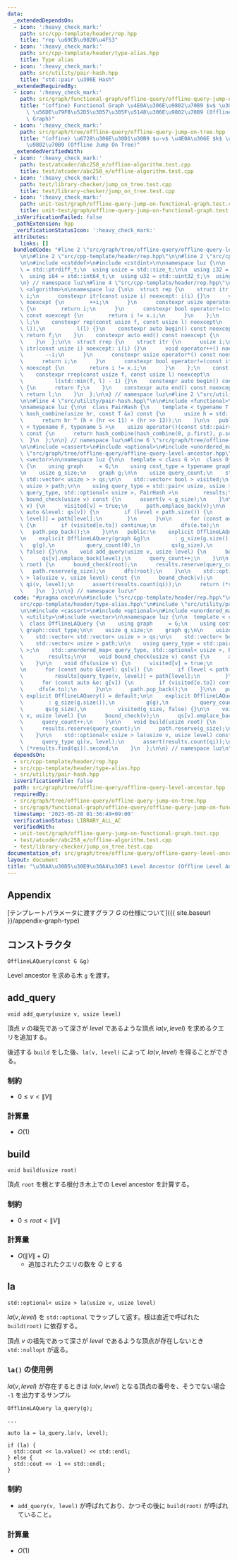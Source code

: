 ```yaml
---
data:
  _extendedDependsOn:
  - icon: ':heavy_check_mark:'
    path: src/cpp-template/header/rep.hpp
    title: "rep \u69CB\u9020\u4F53"
  - icon: ':heavy_check_mark:'
    path: src/cpp-template/header/type-alias.hpp
    title: Type alias
  - icon: ':heavy_check_mark:'
    path: src/utility/pair-hash.hpp
    title: "std::pair \u306E Hash"
  _extendedRequiredBy:
  - icon: ':heavy_check_mark:'
    path: src/graph/functional-graph/offline-query/offline-query-jump-on-functional-graph.hpp
    title: "(offine) Functional Graph \u4E0A\u306E\u9802\u70B9 $v$ \u304B\u3089 $k$\
      \ \u56DE\u79FB\u52D5\u3057\u305F\u5148\u306E\u9802\u70B9 (Offline Jump On Functional\
      \ Graph)"
  - icon: ':heavy_check_mark:'
    path: src/graph/tree/offline-query/offline-query-jump-on-tree.hpp
    title: "(offine) \u6728\u306E\u30D1\u30B9 $u-v$ \u4E0A\u306E $k$ \u756A\u76EE\u306E\
      \u9802\u70B9 (Offline Jump On Tree)"
  _extendedVerifiedWith:
  - icon: ':heavy_check_mark:'
    path: test/atcoder/abc258_e/offline-algorithm.test.cpp
    title: test/atcoder/abc258_e/offline-algorithm.test.cpp
  - icon: ':heavy_check_mark:'
    path: test/library-checker/jump_on_tree.test.cpp
    title: test/library-checker/jump_on_tree.test.cpp
  - icon: ':heavy_check_mark:'
    path: unit-test/graph/offline-query-jump-on-functional-graph.test.cpp
    title: unit-test/graph/offline-query-jump-on-functional-graph.test.cpp
  _isVerificationFailed: false
  _pathExtension: hpp
  _verificationStatusIcon: ':heavy_check_mark:'
  attributes:
    links: []
  bundledCode: "#line 2 \"src/graph/tree/offline-query/offline-query-level-ancestor.hpp\"\
    \n\n#line 2 \"src/cpp-template/header/rep.hpp\"\n\n#line 2 \"src/cpp-template/header/type-alias.hpp\"\
    \n\n#include <cstddef>\n#include <cstdint>\n\nnamespace luz {\n\n  using isize\
    \ = std::ptrdiff_t;\n  using usize = std::size_t;\n\n  using i32 = std::int32_t;\n\
    \  using i64 = std::int64_t;\n  using u32 = std::uint32_t;\n  using u64 = std::uint64_t;\n\
    \n} // namespace luz\n#line 4 \"src/cpp-template/header/rep.hpp\"\n\n#include\
    \ <algorithm>\n\nnamespace luz {\n\n  struct rep {\n    struct itr {\n      usize\
    \ i;\n      constexpr itr(const usize i) noexcept: i(i) {}\n      void operator++()\
    \ noexcept {\n        ++i;\n      }\n      constexpr usize operator*() const noexcept\
    \ {\n        return i;\n      }\n      constexpr bool operator!=(const itr x)\
    \ const noexcept {\n        return i != x.i;\n      }\n    };\n    const itr f,\
    \ l;\n    constexpr rep(const usize f, const usize l) noexcept\n        : f(std::min(f,\
    \ l)),\n          l(l) {}\n    constexpr auto begin() const noexcept {\n     \
    \ return f;\n    }\n    constexpr auto end() const noexcept {\n      return l;\n\
    \    }\n  };\n\n  struct rrep {\n    struct itr {\n      usize i;\n      constexpr\
    \ itr(const usize i) noexcept: i(i) {}\n      void operator++() noexcept {\n \
    \       --i;\n      }\n      constexpr usize operator*() const noexcept {\n  \
    \      return i;\n      }\n      constexpr bool operator!=(const itr x) const\
    \ noexcept {\n        return i != x.i;\n      }\n    };\n    const itr f, l;\n\
    \    constexpr rrep(const usize f, const usize l) noexcept\n        : f(l - 1),\n\
    \          l(std::min(f, l) - 1) {}\n    constexpr auto begin() const noexcept\
    \ {\n      return f;\n    }\n    constexpr auto end() const noexcept {\n     \
    \ return l;\n    }\n  };\n\n} // namespace luz\n#line 2 \"src/utility/pair-hash.hpp\"\
    \n\n#line 4 \"src/utility/pair-hash.hpp\"\n\n#include <functional>\n#include <utility>\n\
    \nnamespace luz {\n\n  class PairHash {\n    template < typename T >\n    usize\
    \ hash_combine(usize hr, const T &x) const {\n      usize h = std::hash< T >()(x);\n\
    \      return hr ^ (h + (hr << 11) + (hr >> 13));\n    }\n\n   public:\n    template\
    \ < typename F, typename S >\n    usize operator()(const std::pair< F, S > &p)\
    \ const {\n      return hash_combine(hash_combine(0, p.first), p.second);\n  \
    \  }\n  };\n\n} // namespace luz\n#line 6 \"src/graph/tree/offline-query/offline-query-level-ancestor.hpp\"\
    \n\n#include <cassert>\n#include <optional>\n#include <unordered_map>\n#line 11\
    \ \"src/graph/tree/offline-query/offline-query-level-ancestor.hpp\"\n#include\
    \ <vector>\n\nnamespace luz {\n\n  template < class G >\n  class OfflineLAQuery\
    \ {\n    using graph     = G;\n    using cost_type = typename graph::cost_type;\n\
    \n    usize g_size;\n    graph g;\n\n    usize query_count;\n    std::vector<\
    \ std::vector< usize > > qs;\n\n    std::vector< bool > visited;\n    std::vector<\
    \ usize > path;\n\n    using query_type = std::pair< usize, usize >;\n    std::unordered_map<\
    \ query_type, std::optional< usize >, PairHash >\n        results;\n\n    void\
    \ bound_check(usize v) const {\n      assert(v < g_size);\n    }\n\n    void dfs(usize\
    \ v) {\n      visited[v] = true;\n      path.emplace_back(v);\n\n      for (const\
    \ auto &level: qs[v]) {\n        if (level < path.size()) {\n          results[query_type(v,\
    \ level)] = path[level];\n        }\n      }\n\n      for (const auto &e: g[v])\
    \ {\n        if (visited[e.to]) continue;\n        dfs(e.to);\n      }\n\n   \
    \   path.pop_back();\n    }\n\n   public:\n    explicit OfflineLAQuery() = default;\n\
    \n    explicit OfflineLAQuery(graph &g)\n        : g_size(g.size()),\n       \
    \   g(g),\n          query_count(0),\n          qs(g_size),\n          visited(g_size,\
    \ false) {}\n\n    void add_query(usize v, usize level) {\n      bound_check(v);\n\
    \      qs[v].emplace_back(level);\n      query_count++;\n    }\n\n    void build(usize\
    \ root) {\n      bound_check(root);\n      results.reserve(query_count);\n   \
    \   path.reserve(g_size);\n      dfs(root);\n    }\n\n    std::optional< usize\
    \ > la(usize v, usize level) const {\n      bound_check(v);\n      query_type\
    \ qi(v, level);\n      assert(results.count(qi));\n      return (*results.find(qi)).second;\n\
    \    }\n  };\n\n} // namespace luz\n"
  code: "#pragma once\n\n#include \"src/cpp-template/header/rep.hpp\"\n#include \"\
    src/cpp-template/header/type-alias.hpp\"\n#include \"src/utility/pair-hash.hpp\"\
    \n\n#include <cassert>\n#include <optional>\n#include <unordered_map>\n#include\
    \ <utility>\n#include <vector>\n\nnamespace luz {\n\n  template < class G >\n\
    \  class OfflineLAQuery {\n    using graph     = G;\n    using cost_type = typename\
    \ graph::cost_type;\n\n    usize g_size;\n    graph g;\n\n    usize query_count;\n\
    \    std::vector< std::vector< usize > > qs;\n\n    std::vector< bool > visited;\n\
    \    std::vector< usize > path;\n\n    using query_type = std::pair< usize, usize\
    \ >;\n    std::unordered_map< query_type, std::optional< usize >, PairHash >\n\
    \        results;\n\n    void bound_check(usize v) const {\n      assert(v < g_size);\n\
    \    }\n\n    void dfs(usize v) {\n      visited[v] = true;\n      path.emplace_back(v);\n\
    \n      for (const auto &level: qs[v]) {\n        if (level < path.size()) {\n\
    \          results[query_type(v, level)] = path[level];\n        }\n      }\n\n\
    \      for (const auto &e: g[v]) {\n        if (visited[e.to]) continue;\n   \
    \     dfs(e.to);\n      }\n\n      path.pop_back();\n    }\n\n   public:\n   \
    \ explicit OfflineLAQuery() = default;\n\n    explicit OfflineLAQuery(graph &g)\n\
    \        : g_size(g.size()),\n          g(g),\n          query_count(0),\n   \
    \       qs(g_size),\n          visited(g_size, false) {}\n\n    void add_query(usize\
    \ v, usize level) {\n      bound_check(v);\n      qs[v].emplace_back(level);\n\
    \      query_count++;\n    }\n\n    void build(usize root) {\n      bound_check(root);\n\
    \      results.reserve(query_count);\n      path.reserve(g_size);\n      dfs(root);\n\
    \    }\n\n    std::optional< usize > la(usize v, usize level) const {\n      bound_check(v);\n\
    \      query_type qi(v, level);\n      assert(results.count(qi));\n      return\
    \ (*results.find(qi)).second;\n    }\n  };\n\n} // namespace luz\n"
  dependsOn:
  - src/cpp-template/header/rep.hpp
  - src/cpp-template/header/type-alias.hpp
  - src/utility/pair-hash.hpp
  isVerificationFile: false
  path: src/graph/tree/offline-query/offline-query-level-ancestor.hpp
  requiredBy:
  - src/graph/tree/offline-query/offline-query-jump-on-tree.hpp
  - src/graph/functional-graph/offline-query/offline-query-jump-on-functional-graph.hpp
  timestamp: '2023-05-28 01:36:49+09:00'
  verificationStatus: LIBRARY_ALL_AC
  verifiedWith:
  - unit-test/graph/offline-query-jump-on-functional-graph.test.cpp
  - test/atcoder/abc258_e/offline-algorithm.test.cpp
  - test/library-checker/jump_on_tree.test.cpp
documentation_of: src/graph/tree/offline-query/offline-query-level-ancestor.hpp
layout: document
title: "\u30AA\u30D5\u30E9\u30A4\u30F3 Level Ancestor (Offline Level Ancestor)"
---
```


## Appendix
[テンプレートパラメータに渡すグラフ $G$ の仕様について]({{ site.baseurl }}/appendix-graph-type)

## コンストラクタ
```
OfflineLAQuery(const G &g)
```

Level ancestor を求める木 `g` を渡す。

## add_query
```
void add_query(usize v, usize level)
```

頂点 $v$ の祖先であって深さが $level$ であるような頂点 $la(v, level)$ を求めるクエリを追加する。

後述する `build` をした後、`la(v, level)` によって $la(v, level)$ を得ることができる。

### 制約
- $0 \leq v < \|V\|$

### 計算量
- $O(1)$

## build
```
void build(usize root)
```

頂点 `root` を根とする根付き木上での Level ancestor を計算する。

### 制約
- $0 \leq root < \|V\|$

### 計算量
- $O(\|V\| + Q)$
  - 追加されたクエリの数を $Q$ とする

## la
```
std::optional< usize > la(usize v, usize level)
```

$la(v, level)$ を `std::optional` でラップして返す。根は直近で呼ばれた `build(root)` に依存する。

頂点 $v$ の祖先であって深さが $level$ であるような頂点が存在しないとき `std::nullopt` が返る。

### `la()` の使用例
$la(v, level)$ が存在するときは $la(v, level)$ となる頂点の番号を、そうでない場合 `-1` を出力するサンプル

```
OfflineLAQuery la_query(g);

...

auto la = la_query.la(v, level);

if (la) {
  std::cout << la.value() << std::endl;
} else {
  std::cout << -1 << std::endl;
}
```

### 制約
- `add_query(v, level)` が呼ばれており、かつその後に `build(root)` が呼ばれていること。

### 計算量
- $O(1)$
